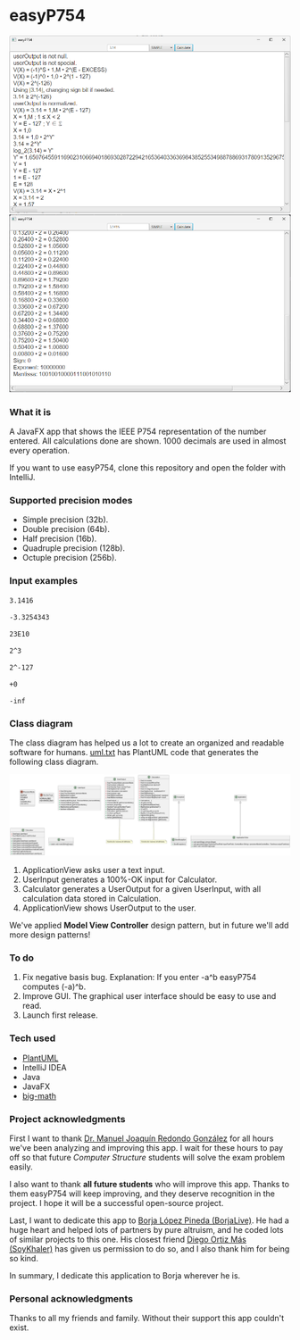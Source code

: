 # easyP754

![easyP754 calculation output for 3.1415](src/main/resources/firstDemo.png)
![easyP754 binary output for 3.1415](src/main/resources/secondDemo.png)

### What it is

A JavaFX app that shows the IEEE P754 representation of the number entered. All
calculations done are shown. 1000 decimals are used in almost every operation.

If you want to use easyP754, clone this repository and open the folder with IntelliJ.

### Supported precision modes

* Simple precision (32b).
* Double precision (64b).
* Half precision (16b).
* Quadruple precision (128b).
* Octuple precision (256b).

### Input examples

```text
3.1416
```

```text
-3.3254343
```

```text
23E10
```

```text
2^3
```

```text
2^-127
```

```text
+0
```

```text
-inf
```

### Class diagram

The class diagram has helped us a lot to create an organized and readable software for humans.
[uml.txt](src/main/resources/uml.txt) has PlantUML code that generates the following class diagram.

![Class diagram](src/main/resources/uml.png)

1. ApplicationView asks user a text input.
2. UserInput generates a 100%-OK input for Calculator.
3. Calculator generates a UserOutput for a given UserInput, with all calculation data stored in Calculation.
4. ApplicationView shows UserOutput to the user.

We've applied **Model View Controller** design pattern, but in future we'll add more design patterns!

### To do

1. Fix negative basis bug. Explanation: If you enter -a^b easyP754 computes (-a)^b.
2. Improve GUI. The graphical user interface should be easy to use and read.
3. Launch first release.

### Tech used

* [PlantUML](https://plantuml.com)
* IntelliJ IDEA
* Java
* JavaFX
* [big-math](https://github.com/eobermuhlner/big-math)

### Project acknowledgments

First I want to
thank [Dr. Manuel Joaquín Redondo González](https://produccioncientifica.uhu.es/investigadores/211190/detalle?lang=en)
for all hours we've been analyzing and improving this app.
I wait for these hours to pay off so that future _Computer Structure_ students will solve the exam problem easily.

I also want to thank **all future students** who will improve this app. Thanks to them easyP754 will keep improving, and
they deserve recognition in the project. I hope it will be a successful open-source project.

Last, I want to dedicate this app to [Borja López Pineda (BorjaLive)](https://github.com/BorjaLive). He had a huge
heart and helped lots of
partners by pure altruism, and he coded lots of similar projects to this one.
His closest friend [Diego Ortiz Más (SoyKhaler)](https://github.com/soykhaler) has given us permission to do so, and I
also thank him for being so
kind.

In summary, I dedicate this application to Borja wherever he is.

### Personal acknowledgments

Thanks to all my friends and family. Without their support this app couldn't exist.